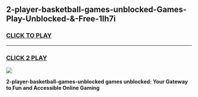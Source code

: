 
## 2-player-basketball-games-unblocked-Games-Play-Unblocked-&-Free-1lh7i
<h3>
<a href="https://premium76.site?title=2-player-basketball-games-unblocked&ref=24A">CLICK TO PLAY</a></h3>
<hr>

<h3>
<a href="https://premium76.site?title=2-player-basketball-games-unblocked&ref=24A">CLICK 2 PLAY</a>
  
</h3>

<a href="https://premium76.site?title=2-player-basketball-games-unblocked&ref=24A"><img src="https://clearcache.store/games.png"></a>


**2-player-basketball-games-unblocked games unblocked: Your Gateway to Fun and Accessible Online Gaming**
